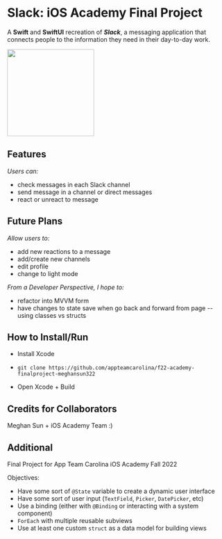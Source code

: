 # Slack: iOS Academy Final Project

A **Swift** and **SwiftUI** recreation of ***Slack***, a messaging application that connects people to the information they need in their day-to-day work. 

<img src="https://github.com/appteamcarolina/f22-academy-finalproject-meghansun322/blob/main/Slack%20Final.gif" width="200"/>

## Features

*Users can:*

- check messages in each Slack channel
- send message in a channel or direct messages
- react or unreact to message

## Future Plans

*Allow users to:*

- add new reactions to a message
- add/create new channels
- edit profile
- change to light mode

*From a Developer Perspective, I hope to:*

- refactor into MVVM form
- have changes to state save when go back and forward from page -- using classes vs structs

## How to Install/Run

- Install Xcode

- `git clone https://github.com/appteamcarolina/f22-academy-finalproject-meghansun322`

- Open Xcode + Build


## Credits for Collaborators
Meghan Sun + iOS Academy Team :)


## Additional
Final Project for App Team Carolina iOS Academy Fall 2022

Objectives:

- Have some sort of `@State` variable to create a dynamic user interface
- Have some sort of user input (`TextField`, `Picker`, `DatePicker`, etc)
- Use a binding (either with `@Binding` or interacting with a system component)
- `ForEach` with multiple reusable subviews
- Use at least one custom `struct` as a data model for building views
